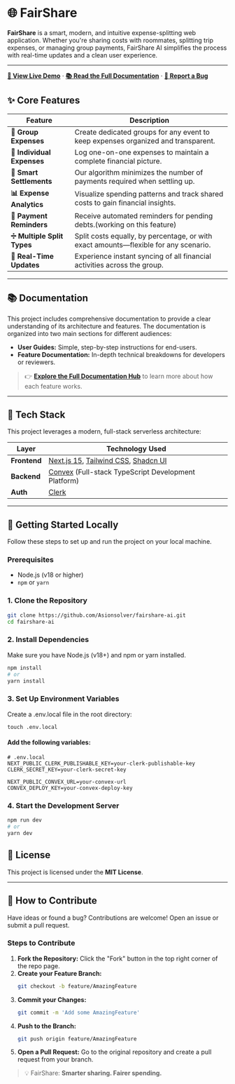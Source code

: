 # 🌐 FairShare

**FairShare** is a smart, modern, and intuitive expense-splitting web application. Whether you're sharing costs with roommates, splitting trip expenses, or managing group payments, FairShare AI simplifies the process with real-time updates and a clean user experience.

---

**[🚀 View Live Demo](https://fairshare-seven.vercel.app/)** · **[📚 Read the Full Documentation](./doc/README.md)** · **[🐞 Report a Bug](https://github.com/Asionsolver/fairshare-ai/issues)**

## ✨ Core Features

| Feature                     | Description                                                                          |
| --------------------------- | ------------------------------------------------------------------------------------ |
| **👥 Group Expenses**       | Create dedicated groups for any event to keep expenses organized and transparent.    |
| **🧍 Individual Expenses**  | Log one-on-one expenses to maintain a complete financial picture.                    |
| **🧠 Smart Settlements**    | Our algorithm minimizes the number of payments required when settling up.            |
| **📊 Expense Analytics**    | Visualize spending patterns and track shared costs to gain financial insights.       |
| **🔔 Payment Reminders**    | Receive automated reminders for pending debts.(working on this feature)              |
| **➗ Multiple Split Types** | Split costs equally, by percentage, or with exact amounts—flexible for any scenario. |
| **🔄 Real-Time Updates**    | Experience instant syncing of all financial activities across the group.             |

---

## 📚 Documentation

This project includes comprehensive documentation to provide a clear understanding of its architecture and features. The documentation is organized into two main sections for different audiences:

- **User Guides:** Simple, step-by-step instructions for end-users.
- **Feature Documentation:** In-depth technical breakdowns for developers or reviewers.

> 👉 **[Explore the Full Documentation Hub](./docs/README.md)** to learn more about how each feature works.

---

## 🧱 Tech Stack

This project leverages a modern, full-stack serverless architecture:

| Layer        | Technology Used                                                                                                  |
| ------------ | ---------------------------------------------------------------------------------------------------------------- |
| **Frontend** | [Next.js 15](https://nextjs.org/), [Tailwind CSS](https://tailwindcss.com/), [Shadcn UI](https://ui.shadcn.com/) |
| **Backend**  | [Convex](https://www.convex.dev/) (Full-stack TypeScript Development Platform)                                   |
| **Auth**     | [Clerk](https://clerk.com/)                                                                                      |

---

## 🚀 Getting Started Locally

Follow these steps to set up and run the project on your local machine.

### Prerequisites

- Node.js (v18 or higher)
- `npm` or `yarn`

### 1. Clone the Repository

```bash
git clone https://github.com/Asionsolver/fairshare-ai.git
cd fairshare-ai
```

### 2. Install Dependencies

Make sure you have Node.js (v18+) and npm or yarn installed.

```bash
npm install
# or
yarn install
```

### 3. Set Up Environment Variables

Create a .env.local file in the root directory:

```
touch .env.local
```

#### Add the following variables:

```
# .env.local
NEXT_PUBLIC_CLERK_PUBLISHABLE_KEY=your-clerk-publishable-key
CLERK_SECRET_KEY=your-clerk-secret-key

NEXT_PUBLIC_CONVEX_URL=your-convex-url
CONVEX_DEPLOY_KEY=your-convex-deploy-key

```

### 4. Start the Development Server

```bash
npm run dev
# or
yarn dev
```

## 📄 License

This project is licensed under the **MIT License**.

---

## 🤝 How to Contribute

Have ideas or found a bug? Contributions are welcome! Open an issue or submit a pull request.

### Steps to Contribute

1. **Fork the Repository:** Click the "Fork" button in the top right corner of the repo page.
2. **Create your Feature Branch:**
   ```bash
   git checkout -b feature/AmazingFeature
   ```
3. **Commit your Changes:**
   ```bash
   git commit -m 'Add some AmazingFeature'
   ```
4. **Push to the Branch:**
   ```bash
   git push origin feature/AmazingFeature
   ```
5. **Open a Pull Request:** Go to the original repository and create a pull request from your branch.

> 💡 FairShare: **Smarter sharing. Fairer spending.**
